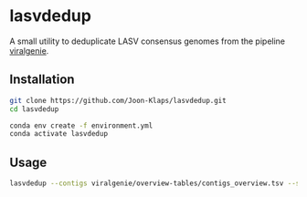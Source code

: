 # lasvdedup

A small utility to deduplicate LASV consensus genomes from the pipeline [viralgenie](https://github.com/Joon-Klaps/viralgenie).

## Installation

```bash
git clone https://github.com/Joon-Klaps/lasvdedup.git
cd lasvdedup
```

```bash
conda env create -f environment.yml
conda activate lasvdedup
```


## Usage

```bash
lasvdedup --contigs viralgenie/overview-tables/contigs_overview.tsv --seq-dir viralgenie/consensus/seq
```

